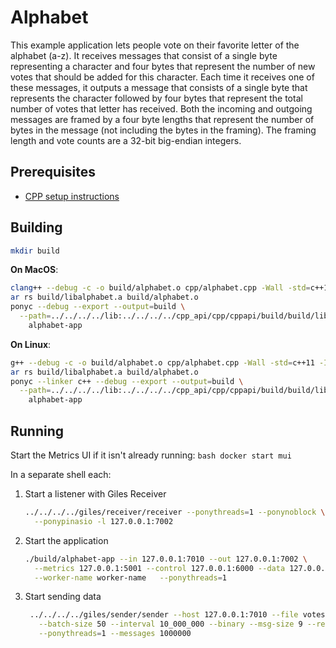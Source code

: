 # Alphabet

This example application lets people vote on their favorite letter of the alphabet (a-z). It receives messages that consist of a single byte representing a character and four bytes that represent the number of new votes that should be added for this character. Each time it receives one of these messages, it outputs a message that consists of a single byte that represents the character followed by four bytes that represent the total number of votes that letter has received. Both the incoming and outgoing messages are framed by a four byte lengths that represent the number of bytes in the message (not including the bytes in the framing). The framing length and vote counts are a 32-bit big-endian integers.

## Prerequisites

- [CPP setup instructions](/book/cpp/building.md)

## Building

```bash
mkdir build
```

**On MacOS**:

```bash
clang++ --debug -c -o build/alphabet.o cpp/alphabet.cpp -Wall -std=c++11 -Iinclude
ar rs build/libalphabet.a build/alphabet.o
ponyc --debug --export --output=build \
  --path=../../../../lib:../../../../cpp_api/cpp/cppapi/build/build/lib:./build:../../../../cpp_api \
    alphabet-app
```

**On Linux**:

```bash
g++ --debug -c -o build/alphabet.o cpp/alphabet.cpp -Wall -std=c++11 -Iinclude
ar rs build/libalphabet.a build/alphabet.o
ponyc --linker c++ --debug --export --output=build \
  --path=../../../../lib:../../../../cpp_api/cpp/cppapi/build/build/lib:./build:../../../../cpp_api \
    alphabet-app
```

## Running

Start the Metrics UI if it isn't already running:
    ```bash
    docker start mui
    ```

In a separate shell each:

1. Start a listener with Giles Receiver
    ```bash
    ../../../../giles/receiver/receiver --ponythreads=1 --ponynoblock \
      --ponypinasio -l 127.0.0.1:7002
    ```
2. Start the application
    ```bash
    ./build/alphabet-app --in 127.0.0.1:7010 --out 127.0.0.1:7002 \
      --metrics 127.0.0.1:5001 --control 127.0.0.1:6000 --data 127.0.0.1:6001 \
      --worker-name worker-name   --ponythreads=1
    ```
3. Start sending data
    ```bash
     ../../../../giles/sender/sender --host 127.0.0.1:7010 --file votes.msg \
       --batch-size 50 --interval 10_000_000 --binary --msg-size 9 --repeat \
       --ponythreads=1 --messages 1000000
    ```

